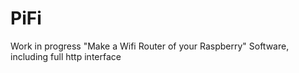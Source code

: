 PiFi
====

Work in progress "Make a Wifi Router of your Raspberry" Software, including full http interface
